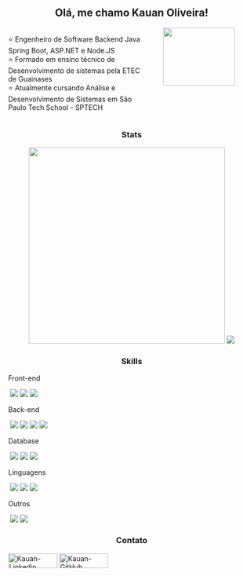 <div align="center">
    <h2>Olá, me chamo Kauan Oliveira!</h2>
</div>

<div align='center' style='display: flex'>
    <p align='start' style='width: 60%'>
        ⭐ Engenheiro de Software Backend Java Spring Boot, ASP.NET e Node.JS <br>
        ⭐ Formado em ensino técnico de Desenvolvimento de sistemas pela ETEC de Guainases <br>
        ⭐ Atualmente cursando Análise e Desenvolvimento de Sistemas em São Paulo Tech School - SPTECH <br>
    </p>

  <div style='width: 50%'>
    <img src="https://i.pinimg.com/originals/e5/bd/3a/e5bd3a2f2cf2f6f4dad0f531b92564be.gif" width= '80%'>
  </div>
</div>



<h3 align="center">Stats</h3>
<div align='center'>
    <div>
        <img src="https://github-readme-stats.vercel.app/api?username=KauanMO&theme=calm&show_icons=true&hide_border=true&count_private=true&show=prs_merged,prs_merged_percentage" width="400rem"/>
        <img src="https://github-readme-stats.vercel.app/api/top-langs/?username=KauanMO&theme=calm&show_icons=true&hide_border=true&layout=donut"/>
    </div>
</div>
  
<h3 align="center">Skills</h3>
  
  Front-end
  
  ‎ <img src='https://img.shields.io/badge/HTML5-E34F26?style=for-the-badge&logo=html5&logoColor=white'>
  <img src='https://img.shields.io/badge/CSS3-1572B6?style=for-the-badge&logo=css3&logoColor=white'>
  <img src='https://img.shields.io/badge/React-20232A?style=for-the-badge&logo=react&logoColor=61DAFB'>

  Back-end
  
  ‎ <img src='https://img.shields.io/badge/.NET-5C2D91?style=for-the-badge&logo=.net&logoColor=white'>
  <img src='https://img.shields.io/badge/Node.js-43853D?style=for-the-badge&logo=node.js&logoColor=white'>
  <img src='https://img.shields.io/badge/Express.js-404D59?style=for-the-badge'>
  <img src='https://img.shields.io/badge/Spring-6DB33F?style=for-the-badge&logo=spring&logoColor=white'>

  Database
  
  ‎ <img src='https://img.shields.io/badge/MySQL-00000F?style=for-the-badge&logo=mysql&logoColor=white'>
  <img src='https://img.shields.io/badge/MongoDB-4EA94B?style=for-the-badge&logo=mongodb&logoColor=white'>
  <img src='https://img.shields.io/badge/SQLite-07405E?style=for-the-badge&logo=sqlite&logoColor=white'>
  
  Linguagens
  
  ‎ <img src='https://img.shields.io/badge/C%23-239120?style=for-the-badge&logo=c-sharp&logoColor=white'>
  <img src='https://img.shields.io/badge/JavaScript-F7DF1E?style=for-the-badge&logo=javascript&logoColor=black'>
  <img src='https://img.shields.io/badge/Java-ED8B00?style=for-the-badge&logo=openjdk&logoColor=white'>
  
  Outros
  
  ‎ <img src='https://img.shields.io/badge/Unity-100000?style=for-the-badge&logo=unity&logoColor=white'>
  <img src='https://img.shields.io/badge/json%20web%20tokens-323330?style=for-the-badge&logo=json-web-tokens&logoColor=pink'>

<h3 align="center">Contato</h3>
  
<a href="https://www.linkedin.com/in/kauan-oliveira-4a08b41b8/"><img align="center" alt="Kauan-Linkedin" height="30" width="100" src="https://img.shields.io/badge/LinkedIn-0077B5?style=for-the-badge&logo=linkedin&logoColor=white"></a>
<a href="https://github.com/KauanMO"><img align="center" alt="Kauan-GitHub" height="30" width="100" src="https://img.shields.io/badge/GitHub-100000?style=for-the-badge&logo=github&logoColor=white"></a>
